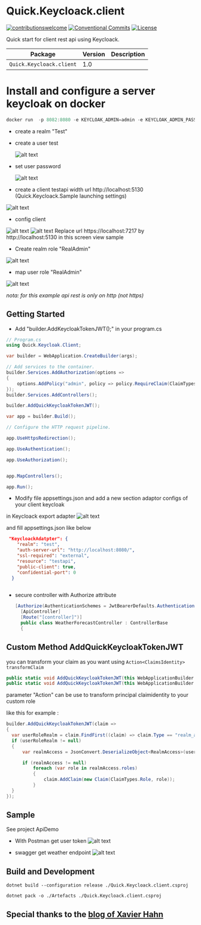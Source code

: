 # Quick.Keycloack.client

[![contributionswelcome](https://img.shields.io/badge/contributions-welcome-brightgreen.svg?style=flat)](https://github.com/PhilippeTOURNIE/Quick.Swagger)
[![Conventional Commits](https://img.shields.io/badge/Conventional%20Commits-1.0.0-yellow.svg)](https://conventionalcommits.org)
[![License](https://img.shields.io/badge/license-MIT-blue.svg)](https://github.com/PhilippeTOURNIE/Quick.Swagger/blob/main/LICENSE.md)

Quick start for client rest api using Keycloack.

Package                                | Version                                                                                                                                  | Description
---------------------------------------|------------------------------------------------------------------------------------------------------------------------------------------|--------------------------------------------------------------------------
`Quick.Keycloack.client`         | 1.0


# Install and configure a server keycloak on docker

```powershell
docker run  -p 8082:8080 -e KEYCLOAK_ADMIN=admin -e KEYCLOAK_ADMIN_PASSWORD=admin  quay.io/keycloak/keycloak start-dev
```

- create a realm "Test"
- create a user test

  ![alt text](AddUser.png)
- set user password
  
  ![alt text](adduserpassword.png)
- create a client testapi width url http://localhost:5130  (Quick.Keycloack.Sample launching settings)
 
 ![alt text](addclient.png)
- config client 
 
 ![alt text](clientconfig.png)
 ![alt text](clientconfig2.png)
 Replace  url https://localhost:7217 by  http://localhost:5130  in this screen view  sample
- Create realm role "RealAdmin"

![alt text](createRole.png)
- map user role "RealAdmin"

![alt text](userrole.png)

<i>nota: for this example api rest is only on http (not https) </i>


## Getting Started
 - Add "builder.AddKeycloakTokenJWT();" in your program.cs

```csharp
// Program.cs
using Quick.Keycloak.Client;

var builder = WebApplication.CreateBuilder(args);

// Add services to the container.
builder.Services.AddAuthorization(options =>
{
    options.AddPolicy("admin", policy => policy.RequireClaim(ClaimTypes.Role, "RealAdmin"));
});
builder.Services.AddControllers();

builder.AddQuickKeycloakTokenJWT();

var app = builder.Build();

// Configure the HTTP request pipeline.

app.UseHttpsRedirection();

app.UseAuthentication();

app.UseAuthorization();


app.MapControllers();

app.Run();
```

- Modify file appsettings.json and add a new section  adaptor configs of your client keycloak
 
 in Keycloack export adapter
 ![alt text](clientadaptater.png)

and fill appsettings.json like below

```json
 "KeycloackAdatpter": {
    "realm": "test",
    "auth-server-url": "http://localhost:8080/",
    "ssl-required": "external",
    "resource": "testapi",
    "public-client": true,
    "confidential-port": 0  
  }
    
```

- secure controller with Authorize attribute
  ```csharp
  [Authorize(AuthenticationSchemes = JwtBearerDefaults.AuthenticationScheme,Policy = "admin") ]
    [ApiController]
    [Route("[controller]")]
    public class WeatherForecastController : ControllerBase
    {
  ```

## Custom Method AddQuickKeycloakTokenJWT

you can transform your claim as you want using ```Action<ClaimsIdentity> transformClaim```

  ```csharp
 public static void AddQuickKeycloakTokenJWT(this WebApplicationBuilder builder, Action<ClaimsIdentity> transformClaim =null)
 public static void AddQuickKeycloakTokenJWT(this WebApplicationBuilder builder, KeyCloackAdapterOption keyCloackAdapterOption, Action<ClaimsIdentity> transformClaim = null)
```

parameter "Action<ClaimsIdentity>"  can be use to transform principal claimidentity to your custom role

like this for example :
  ```csharp
builder.AddQuickKeycloakTokenJWT(claim =>
{
    var userRoleRealm = claim.FindFirst((claim) => claim.Type == "realm_access");
    if (userRoleRealm != null)
    {
        var realmAccess = JsonConvert.DeserializeObject<RealmAccess>(userRoleRealm.Value);

        if (realmAccess != null)
            foreach (var role in realmAccess.roles)
            {
                claim.AddClaim(new Claim(ClaimTypes.Role, role));
            }
    }
});
```

## Sample

See project ApiDemo

- With Postman get user token
![alt text](getusertoken.png)

- swagger get weather endpoint 
![alt text ](result.png)

## Build and Development

`dotnet build --configuration release ./Quick.Keycloack.client.csproj`

`dotnet pack -o ./Artefacts ./Quick.Keycloack.client.csproj`

## Special thanks to the [blog of Xavier Hahn](https://medium.com/@xavier.hahn/asp-net-core-angular-openid-connect-using-keycloak-6437948c008)


